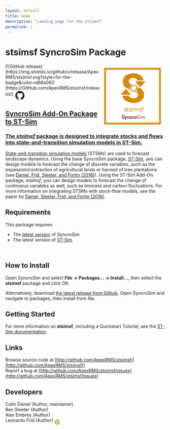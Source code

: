 ```yaml
---
layout: default
title: Home
description: "Landing page for the stsimsf"
permalink: /
---
```


# **stsimsf** SyncroSim Package
<img align="right" style="padding: 13px" width="180" src="assets/images/logo/stsimsf-sticker.png">
[![GitHub release](https://img.shields.io/github/v/release/ApexRMS/stsimsf.svg?style=for-the-badge&color=d68a06)](https://GitHub.com/ApexRMS/stsimsf/releases/)    <a href="https://github.com/ApexRMS/stsimsf"><img align="middle" style="padding: 1px" width="30" src="assets/images/logo/github-trans2.png">
<br>

## SyncroSim Add-On Package to ST-Sim

### The *stsimsf* package is designed to integrate stocks and flows into state-and-transition simulation models in ST-Sim.

<a href="http://doi.org/10.1111/2041-210X.12597" target="_blank">State-and-transition simulation models</a> (STSMs) are used to forecast landscape dynamics. Using the base SyncroSim package, <a href="https://docs.stsim.net/" target="_blank">*ST-Sim*</a>, you can design models to forecast the change of discrete variables, such as the expansion/contraction of agricultural lands or harvest of tree plantations (see <a href="http://doi.org/10.1111/2041-210X.12597" target="_blank">Daniel, Frid, Sleeter, and Fortin (2016)</a>). Using the ST-Sim Add-On package, *stsimsf*, you can design models to forecast the change of continuous variables as well, such as biomass and carbon fluctuations. For more information on integrating STSMs with stock-flow models, see the paper by <a href="http://doi.org/10.1111/2041-210X.12952" target="_blank">Daniel, Sleeter, Frid, and Fortin (2018)</a>.
<br>

## Requirements

This package requires:
* The <a href="https://syncrosim.com/download/" target="_blank">latest version</a> of SyncroSim
* The latest version of <a href="https://docs.stsim.net/" target="_blank">ST-Sim</a>
<br>

## How to Install

Open SyncroSim and select **File -> Packages… -> Install…**, then select the **stsimsf** package and click OK.

Alternatively, download <a href="https://github.com/ApexRMS/stsimsf/releases/" target="_blank">the latest release from Github</a>. Open SyncroSim and navigate to packages, then install from file.
<br>

## Getting Started

For more information on **stsimsf**, including a Quickstart Tutorial, see the <a href="https://docs.stsim.net/" target="_blank">ST-Sim documentation</a>.
<br>

## Links

Browse source code at
[http://github.com/ApexRMS/stsimsf/](http://github.com/ApexRMS/stsimsf/)
<br>
Report a bug at
[http://github.com/ApexRMS/stsimsf/issues](http://github.com/ApexRMS/stsimsf/issues)
<br>

## Developers

Colin Daniel (Author, maintainer)
<br>
Ben Sleeter (Author)
<br>
Alex Embrey (Author)
<br>
Leonardo Frid (Author) <a href="https://orcid.org/0000-0002-5489-2337"><img align="middle" style="padding: 0.5px" width="17" src="assets/images/ORCID.png"></a>
